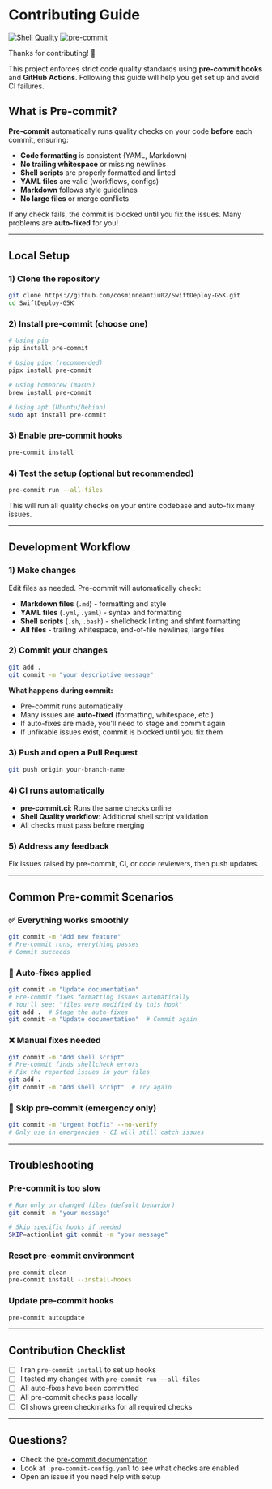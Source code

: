 # Contributing Guide

[![Shell Quality](https://github.com/cosminneamtiu02/SwiftDeploy-G5K/actions/workflows/shell-quality.yml/badge.svg)](https://github.com/cosminneamtiu02/SwiftDeploy-G5K/actions/workflows/shell-quality.yml)
[![pre-commit](https://img.shields.io/badge/pre--commit-enabled-brightgreen?logo=pre-commit&logoColor=white)](https://github.com/pre-commit/pre-commit)

Thanks for contributing! 🎉

This project enforces strict code quality standards using **pre-commit hooks** and **GitHub Actions**.
Following this guide will help you get set up and avoid CI failures.

## What is Pre-commit?

**Pre-commit** automatically runs quality checks on your code **before** each commit, ensuring:

- **Code formatting** is consistent (YAML, Markdown)
- **No trailing whitespace** or missing newlines
- **Shell scripts** are properly formatted and linted
- **YAML files** are valid (workflows, configs)
- **Markdown** follows style guidelines
- **No large files** or merge conflicts

If any check fails, the commit is blocked until you fix the issues. Many problems are **auto-fixed** for you!

---

## Local Setup

### 1) Clone the repository

```bash
git clone https://github.com/cosminneamtiu02/SwiftDeploy-G5K.git
cd SwiftDeploy-G5K
```

### 2) Install pre-commit (choose one)

```bash
# Using pip
pip install pre-commit

# Using pipx (recommended)
pipx install pre-commit

# Using homebrew (macOS)
brew install pre-commit

# Using apt (Ubuntu/Debian)
sudo apt install pre-commit
```

### 3) Enable pre-commit hooks

```bash
pre-commit install
```

### 4) Test the setup (optional but recommended)

```bash
pre-commit run --all-files
```

This will run all quality checks on your entire codebase and auto-fix many issues.

---

## Development Workflow

### 1) Make changes

Edit files as needed. Pre-commit will automatically check:

- **Markdown files** (`.md`) - formatting and style
- **YAML files** (`.yml`, `.yaml`) - syntax and formatting
- **Shell scripts** (`.sh`, `.bash`) - shellcheck linting and shfmt formatting
- **All files** - trailing whitespace, end-of-file newlines, large files

### 2) Commit your changes

```bash
git add .
git commit -m "your descriptive message"
```

**What happens during commit:**

- Pre-commit runs automatically
- Many issues are **auto-fixed** (formatting, whitespace, etc.)
- If auto-fixes are made, you'll need to stage and commit again
- If unfixable issues exist, commit is blocked until you fix them

### 3) Push and open a Pull Request

```bash
git push origin your-branch-name
```

### 4) CI runs automatically

- **pre-commit.ci**: Runs the same checks online
- **Shell Quality workflow**: Additional shell script validation
- All checks must pass before merging

### 5) Address any feedback

Fix issues raised by pre-commit, CI, or code reviewers, then push updates.

---

## Common Pre-commit Scenarios

### ✅ Everything works smoothly

```bash
git commit -m "Add new feature"
# Pre-commit runs, everything passes
# Commit succeeds
```

### 🔧 Auto-fixes applied

```bash
git commit -m "Update documentation"
# Pre-commit fixes formatting issues automatically
# You'll see: "files were modified by this hook"
git add .  # Stage the auto-fixes
git commit -m "Update documentation"  # Commit again
```

### ❌ Manual fixes needed

```bash
git commit -m "Add shell script"
# Pre-commit finds shellcheck errors
# Fix the reported issues in your files
git add .
git commit -m "Add shell script"  # Try again
```

### 🚀 Skip pre-commit (emergency only)

```bash
git commit -m "Urgent hotfix" --no-verify
# Only use in emergencies - CI will still catch issues
```

---

## Troubleshooting

### Pre-commit is too slow

```bash
# Run only on changed files (default behavior)
git commit -m "your message"

# Skip specific hooks if needed
SKIP=actionlint git commit -m "your message"
```

### Reset pre-commit environment

```bash
pre-commit clean
pre-commit install --install-hooks
```

### Update pre-commit hooks

```bash
pre-commit autoupdate
```

---

## Contribution Checklist

- [ ] I ran `pre-commit install` to set up hooks
- [ ] I tested my changes with `pre-commit run --all-files`
- [ ] All auto-fixes have been committed
- [ ] All pre-commit checks pass locally
- [ ] CI shows green checkmarks for all required checks

---

## Questions?

- Check the [pre-commit documentation](https://pre-commit.com/)
- Look at `.pre-commit-config.yaml` to see what checks are enabled
- Open an issue if you need help with setup
